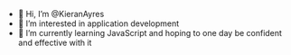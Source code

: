 - 👋 Hi, I’m @KieranAyres
- 👀 I’m interested in application development
- 🌱 I’m currently learning JavaScript and hoping to one day be confident and effective with it

<!---
KieranAyres/KieranAyres is a ✨ special ✨ repository because its `README.md` (this file) appears on your GitHub profile.
You can click the Preview link to take a look at your changes.
--->
